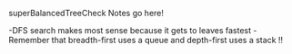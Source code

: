 superBalancedTreeCheck Notes go here!

-DFS search makes most sense because it gets to leaves fastest
-Remember that breadth-first uses a queue and depth-first uses a stack !!
